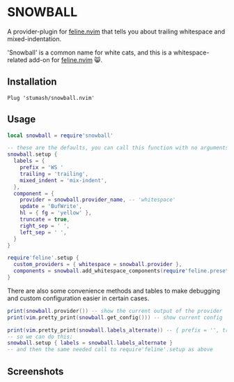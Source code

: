 # SNOWBALL

A provider-plugin for [feline.nvim](https://github.com/feline-nvim/feline.nvim) that tells you about trailing
whitespace and mixed-indentation.

'Snowball' is a common name for white cats, and this is a whitespace-related add-on for
[feline.nvim](https://github.com/feline-nvim/feline.nvim) :smile_cat:.

## Installation

```vim
Plug 'stumash/snowball.nvim'
```

## Usage

```lua
local snowball = require'snowball'

-- these are the defaults, you can call this function with no arguments if you don't want to change them
snowball.setup {
  labels = {
    prefix = 'WS '
    trailing = 'trailing',
    mixed_indent = 'mix-indent',
  },
  component = {
    provider = snowball.provider_name, -- 'whitespace'
    update = 'BufWrite',
    hl = { fg = 'yellow' },
    truncate = true,
    right_sep = ' ',
    left_sep = ' ',
  }
}

require'feline'.setup {
  custom_providers = { whitespace = snowball.provider },
  components = snowball.add_whitespace_components(require'feline.presets'.default),
}
```

There are also some convenience methods and tables to make debugging and custom configuration easier in certain cases.

```lua
print(snowball.provider()) -- show the current output of the provider
print(vim.pretty_print(snowball.get_config())) -- show current config

print(vim.pretty_print(snowball.labels_alternate)) -- { prefix = '', trailing = '﬋', mixed_indent = '' }
-- so we can do this:
snowball.setup { labels = snowball.labels_alternate }
-- and then the same needed call to require'feline'.setup as above
```

## Screenshots
